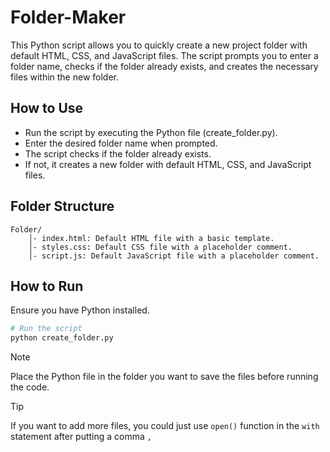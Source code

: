 # Folder-Maker

This Python script allows you to quickly create a new project folder with default HTML, CSS, and JavaScript files. The script prompts you to enter a folder name, checks if the folder already exists, and creates the necessary files within the new folder.

## How to Use
- Run the script by executing the Python file (create_folder.py).
- Enter the desired folder name when prompted.
- The script checks if the folder already exists.
- If not, it creates a new folder with default HTML, CSS, and JavaScript files.

## Folder Structure
```
Folder/
    │- index.html: Default HTML file with a basic template.
    │- styles.css: Default CSS file with a placeholder comment.
    │- script.js: Default JavaScript file with a placeholder comment.

```
## How to Run
Ensure you have Python installed.
```bash
# Run the script
python create_folder.py
```
> [!NOTE]
> Place the Python file in the folder you want to save the files before running the code.

> [!TIP]
> If you want to add more files, you could just use `open()` function in the `with` statement after putting a comma `,`
